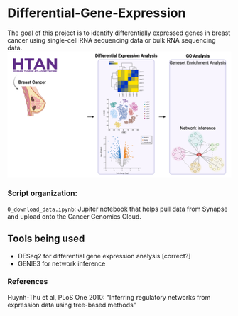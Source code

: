 # Differential-Gene-Expression

The goal of this project is to identify differentially expressed genes in breast cancer using single-cell RNA sequencing data or bulk RNA sequencing data.
![overall_figure](assets/overall_figure.png)


### Script organization:

`0_download_data.ipynb`: Jupiter notebook that helps pull data from Synapse and upload onto the Cancer Genomics Cloud.

## Tools being used

* DESeq2 for differential gene expression analysis [correct?]
* GENIE3 for network inference

### References

Huynh-Thu et al, PLoS One 2010: "Inferring regulatory networks from expression data using tree-based methods"
